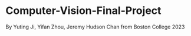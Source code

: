 # Computer-Vision-Final-Project
By Yuting Ji, Yifan Zhou, Jeremy Hudson Chan from Boston College 2023
